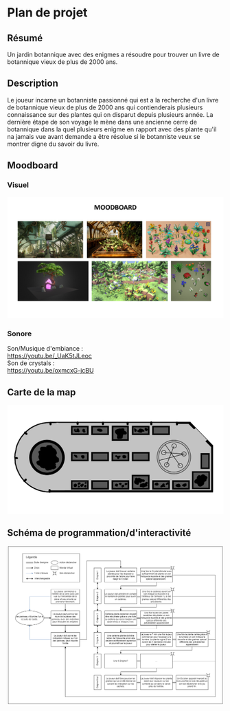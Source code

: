 # Plan de projet  
## Résumé  
Un jardin botannique avec des enigmes a résoudre pour trouver un livre de botannique vieux de plus de 2000 ans.  
## Description  
Le joueur incarne un botanniste passionné qui est a la recherche d'un livre de botannique vieux de plus de 2000 ans qui contienderais plusieurs connaissance sur des plantes qui on disparut depuis plusieurs année. La dernière étape de son voyage le mène dans une ancienne cerre de botannique dans la quel plusieurs enigme en rapport avec des plante qu'il na jamais vue avant demande a être résolue si le botanniste veux se montrer digne du savoir du livre.  
## Moodboard  
### Visuel  
![moodboard](medias/moodboard.png)
### Sonore  
Son/Musique d'embiance :  
https://youtu.be/_UaK5tJLeoc  
Son de crystals :  
https://youtu.be/oxmcxG-jcBU  
## Carte de la map  
![map](medias/carte_map.png)
## Schéma de programmation/d'interactivité  
![schema](medias/plan_jeu.png)
